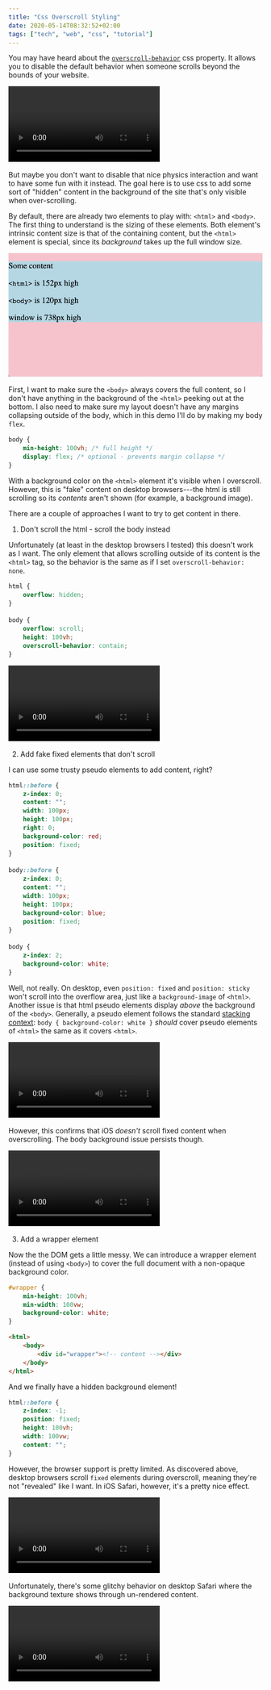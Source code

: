 ```yaml
---
title: "Css Overscroll Styling"
date: 2020-05-14T08:32:52+02:00
tags: ["tech", "web", "css", "tutorial"]
---
```


You may have heard about the [`overscroll-behavior`](https://developer.mozilla.org/en-US/docs/Web/CSS/overscroll-behavior) css property. It allows you to disable the default behavior when someone scrolls beyond the bounds of your website.

![Basic overscroll behavior](basic-overscroll.mov)

But maybe you don't want to disable that nice physics interaction and want to have some fun with it instead. The goal here is to use css to add some sort of "hidden" content in the background of the site that's only visible when over-scrolling.

By default, there are already two elements to play with: `<html>` and `<body>`. The first thing to understand is the sizing of these elements. Both element's intrinsic content size is that of the containing content, but the `<html>` element is special, since its _background_ takes up the full window size.

[![html and body sizing](sizing.png)](https://codepen.io/apexskier/pen/WNQgNQp)

First, I want to make sure the `<body>` always covers the full content, so I don't have anything in the background of the `<html>` peeking out at the bottom. I also need to make sure my layout doesn't have any margins collapsing outside of the body, which in this demo I'll do by making my body `flex`.

```css
body {
	min-height: 100vh; /* full height */
	display: flex; /* optional - prevents margin collapse */
}
```

With a background color on the `<html>` element it's visible when I overscroll. However, this is "fake" content on desktop browsers---the html is still scrolling so its _contents_ aren't shown (for example, a background image).

<!-- TODO video -->

There are a couple of approaches I want to try to get content in there.

1. Don't scroll the html - scroll the body instead

Unfortunately (at least in the desktop browsers I tested) this doesn't work as I want. The only element that allows scrolling outside of its content is the `<html>` tag, so the behavior is the same as if I set `overscroll-behavior: none`.

```css
html {
	overflow: hidden;
}

body {
	overflow: scroll;
	height: 100vh;
	overscroll-behavior: contain;
}
```

![no overscroll behavior](no-overscroll.mov)

2. Add fake fixed elements that don't scroll

I can use some trusty pseudo elements to add content, right?

```css
html::before {
	z-index: 0;
	content: "";
	width: 100px;
	height: 100px;
	right: 0;
	background-color: red;
	position: fixed;
}

body::before {
	z-index: 0;
	content: "";
	width: 100px;
	height: 100px;
	background-color: blue;
	position: fixed;
}

body {
	z-index: 2;
	background-color: white;
}
```

Well, not really. On desktop, even `position: fixed` and `position: sticky` won't scroll into the overflow area, just like a `background-image` of `<html>`. Another issue is that html pseudo elements display _above_ the background of the `<body>`. Generally, a pseudo element follows the standard [stacking context](https://developer.mozilla.org/en-US/docs/Web/CSS/CSS_Positioning/Understanding_z_index/The_stacking_context): `body { background-color: white }` _should_ cover pseudo elements of `<html>` the same as it covers `<html>`.

![desktop pseudo element overscroll behavior](desktop-pseudo-elements.mov)

However, this confirms that iOS _doesn't_ scroll fixed content when overscrolling. The body background issue persists though.

![ios pseudo element overscroll behavior](ios-pseudo-elements.mov)

3. Add a wrapper element

Now the the DOM gets a little messy. We can introduce a wrapper element (instead of using `<body>`) to cover the full document with a non-opaque background color.

```css
#wrapper {
	min-height: 100vh;
	min-width: 100vw;
	background-color: white;
}
```

```html
<html>
	<body>
		<div id="wrapper"><!-- content --></div>
	</body>
</html>
```

And we finally have a hidden background element!

```css
html::before {
	z-index: -1;
	position: fixed;
	height: 100vh;
	width: 100vw;
	content: "";
}
```

However, the browser support is pretty limited. As discovered above, desktop browsers scroll `fixed` elements during overscroll, meaning they're not "revealed" like I want. In iOS Safari, however, it's a pretty nice effect.

![Final effect](final-effect.mov)

Unfortunately, there's some glitchy behavior on desktop Safari where the background texture shows through un-rendered content.

![Glitches in desktop Safari](glitchy.mov)
